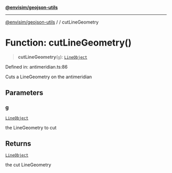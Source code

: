 [**@envisim/geojson-utils**](../../README.md)

---

[@envisim/geojson-utils]() / [](../../README.md) / cutLineGeometry

# Function: cutLineGeometry()

> **cutLineGeometry**(`g`): [`LineObject`](../../geojson/type-aliases/LineObject.md)

Defined in: antimeridian.ts:86

Cuts a LineGeometry on the antimeridian

## Parameters

### g

[`LineObject`](../../geojson/type-aliases/LineObject.md)

the LineGeometry to cut

## Returns

[`LineObject`](../../geojson/type-aliases/LineObject.md)

the cut LineGeometry
